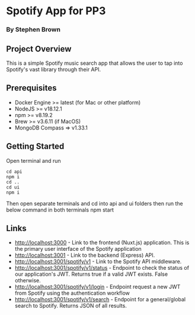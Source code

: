 # Spotify App for PP3
### By Stephen Brown

## Project Overview
This is a simple Spotify music search app that allows the user to tap into Spotify's vast library through their API.

## Prerequisites
- Docker Engine >= latest (for Mac or other platform)
- NodeJS >= v18.12.1
- npm >= v8.19.2
- Brew >= v3.6.11 (if MacOS)
- MongoDB Compass => v1.33.1

## Getting Started
Open terminal and run
```
cd api
npm i
cd ..
cd ui
npm i
```

Then open separate terminals and cd into api and ui folders then run the below command in both terminals
	npm start

## Links
- [http://localhost:3000](http://localhost:3000) - Link to the frontend (Nuxt.js) application. This is the primary user interface of the Spotify application
- [http://localhost:3001](http://localhost:3001) - Link to the backend (Express) API.
- [http://localhost:3001/spotify/v1](http://localhost:3001/spotify/v1) - Link to the Spotify API middleware. 
- [http://localhost:3001/spotify/v1/status](http://localhost:3001/spotify/v1/status) - Endpoint to check the status of our application's JWT. Returns true if a valid JWT exists. False otherwise.
- [http://localhost:3001/spotify/v1/login](http://localhost:3001/spotify/v1/login) - Endpoint request a new JWT from Spotify using the authentication workflow
- [http://localhost:3001/spotify/v1/search](http://localhost:3001/spotify/v1/search) - Endpoint for a general/global search to Spotify. Returns JSON of all results. 
